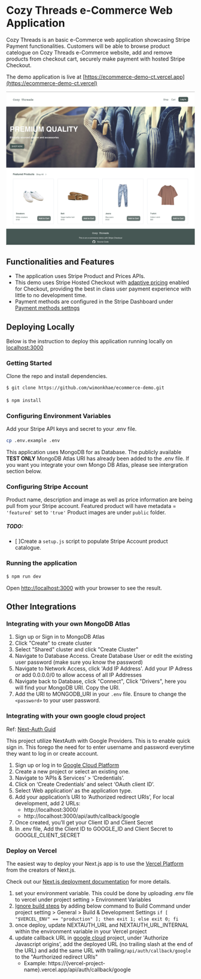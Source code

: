 

# Cozy Threads e-Commerce Web Application
Cozy Threads is an basic e-Commerce web application showcasing Stripe Payment functionalities. Customers will be able to browse product catelogue on Cozy Threads e-Commerce website, add and remove products from checkout cart, securely make payment with hosted Stripe Checkout.

The demo application is live at [https://ecommerce-demo-ct.vercel.app](https://ecommerce-demo-ct.vercel)

![Homepage](/public/images/Cozy_Threads.png)


## Functionalities and Features
- The application uses Stripe Product and Prices APIs.
- This demo uses Stripe Hosted Checkout with [adaptive pricing](https://dashboard.stripe.com/settings/adaptive-pricing) enabled for Checkout, providing the best in class user payment experience with little to no development time. 
- Payment methods are configured in the Stripe Dashboard under [Payment methods settngs](https://dashboard.stripe.com/test/settings/payment_methods)

## Deploying Locally

Below is the instruction to deploy this application running locally on [localhost:3000](http://localhost:3000/)

### Getting Started

Clone the repo and install dependencies.
```bash
$ git clone https://github.com/wimonkhae/ecommerce-demo.git

$ npm install
```
### Configuring Environment Variables
Add your Stripe API keys and secret to your .env file.
```bash
cp .env.example .env
```
This application uses MongoDB for as Database. The publicly available **TEST ONLY** MongoDB Atlas URI has already been added to the .env file. If you want you integrate your own Mongo DB Atlas, please see intergration section below.

### Configuring Stripe Account
Product name, description and image as well as price information are being pull from your Stripe account. 
Featured product will have metadata = `'featured'` set to `'true'`
Product images are under `public` folder.

##### TODO: 
- [ ]Create a `setup.js` script to populate Stripe Account product catalogue.

### Running the application
```bash
$ npm run dev
```
Open [http://localhost:3000](http://localhost:3000) with your browser to see the result.



## Other Integrations

### Integrating with your own MongoDB Atlas
1. Sign up or Sign in to MongoDB Atlas
2. Click "Create" to create cluster
3. Select "Shared" cluster and click "Create Cluster"
4. Navigate to Database Access. Create Database User or edit the existing user password (make sure you know the password)
5. Navigate to Network Access, click 'Add IP Address'. Add your IP Adress or add 0.0.0.0/0 to allow access of all IP Addresses
6. Navigate back to Database, click "Connect", Click "Drivers", here you will find your MongoDB URI. Copy the URI.
7. Add the URI to MONGODB_URI in your `.env` file. Ensure to change the `<password>` to your user password.



### Integrating with your own google cloud project
Ref: [Next-Auth Guid](https://karthickragavendran.medium.com/setup-guide-for-nextauth-with-google-and-credentials-providers-in-next-js-13-8f5f13414c1e)

This project utilize NextAuth with Google Providers. This is to enable quick sign in. This forego the need for to enter username and password everytime they want to log in or create account.

1. Sign up or log in to [Google Cloud Platform](https://console.cloud.google.com/)
2. Create a new project or select an existing one.
3. Navigate to ‘APIs & Services’ > ‘Credentials’.
4. Click on ‘Create Credentials’ and select ‘OAuth client ID’.
5. Select Web application’ as the application type.
6. Add your application’s URI to ‘Authorized redirect URIs’, For local development, add 2 URLs:
    + http://localhost:3000/ 
    + http://localhost:3000/api/auth/callback/google 
7. Once created, you’ll get your Client ID and Client Secret
8. In .env file, Add the Client ID to GOOGLE_ID and Client Secret to GOOGLE_CLIENT_SECRET



### Deploy on Vercel

The easiest way to deploy your Next.js app is to use the [Vercel Platform](https://vercel.com/new?utm_medium=default-template&filter=next.js&utm_source=create-next-app&utm_campaign=create-next-app-readme) from the creators of Next.js.

Check out our [Next.js deployment documentation](https://nextjs.org/docs/deployment) for more details.

1. set your environment variable. This could be done by uploading .env file to vercel under project setting > Environment Variables
2. [Ignore build steps](https://vercel.com/guides/how-do-i-use-the-ignored-build-step-field-on-vercel) by adding below command to Build Command under project setting > General > Build & Development Settings
`if [ "$VERCEL_ENV" == "production" ]; then exit 1; else exit 0; fi`
3. once deploy, update NEXTAUTH_URL and NEXTAUTH_URL_INTERNAL within the environment variable in your Vercel project
4. update callback URL in [google cloud](https://console.cloud.google.com/) project, under 'Authorize Javascript origins', add the deployed URL (no trailing slash at the end of the URL) and add the same URL with trailing`/api/auth/callback/google` to the "Aurthorized redirect URIs" 
    + Example: https://{vercel-project-name}.vercel.app/api/auth/callback/google

